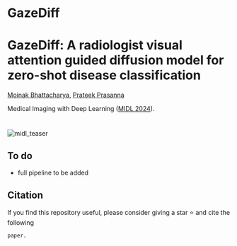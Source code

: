 # GazeDiff

# GazeDiff: A radiologist visual attention guided diffusion model for zero-shot disease classification
[Moinak Bhattacharya](), [Prateek Prasanna](https://prateekprasanna.com/)

Medical Imaging with Deep Learning ([MIDL 2024]([https://conferences.miccai.org/2022/en/](https://2024.midl.io))).

#
![midl_teaser](https://github.com/lordmoinak1/GazeDiff/assets/53391762/bd27468b-6475-4728-b92f-bacf3d57707c)

## To do
- full pipeline to be added
## Citation
If you find this repository useful, please consider giving a star :star: and cite the following
```
paper.
```
